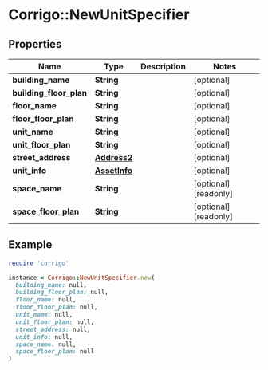 # Corrigo::NewUnitSpecifier

## Properties

| Name | Type | Description | Notes |
| ---- | ---- | ----------- | ----- |
| **building_name** | **String** |  | [optional] |
| **building_floor_plan** | **String** |  | [optional] |
| **floor_name** | **String** |  | [optional] |
| **floor_floor_plan** | **String** |  | [optional] |
| **unit_name** | **String** |  | [optional] |
| **unit_floor_plan** | **String** |  | [optional] |
| **street_address** | [**Address2**](Address2.md) |  | [optional] |
| **unit_info** | [**AssetInfo**](AssetInfo.md) |  | [optional] |
| **space_name** | **String** |  | [optional][readonly] |
| **space_floor_plan** | **String** |  | [optional][readonly] |

## Example

```ruby
require 'corrigo'

instance = Corrigo::NewUnitSpecifier.new(
  building_name: null,
  building_floor_plan: null,
  floor_name: null,
  floor_floor_plan: null,
  unit_name: null,
  unit_floor_plan: null,
  street_address: null,
  unit_info: null,
  space_name: null,
  space_floor_plan: null
)
```

